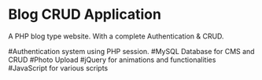 # Blog CRUD Application
A PHP blog type website. With a complete Authentication & CRUD.

#Authentication system using PHP session. 
#MySQL Database for CMS and CRUD
#Photo Upload
#jQuery for animations and functionalities
#JavaScript for various scripts
